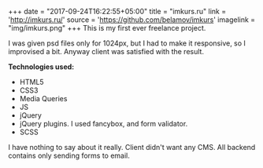 +++
date = "2017-09-24T16:22:55+05:00"
title = "imkurs.ru"
link = 'http://imkurs.ru/'
source = 'https://github.com/belamov/imkurs'
imagelink = "img/imkurs.png"
+++
This is my first ever freelance project. 

I was given psd files only for 1024px, but I had to make it responsive, so I improvised a bit. Anyway client was satisfied with the result.

**Technologies used:** 

 * HTML5
 * CSS3
 * Media Queries
 * JS 
 * jQuery
 * jQuery plugins. I used fancybox, and form validator.
 * SCSS

I have nothing to say about it really. Client didn't want any CMS. All backend contains only sending forms to email.